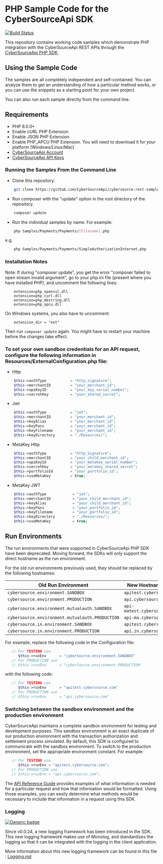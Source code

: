 # PHP Sample Code for the CyberSourceApi SDK

[![Build Status](https://app.travis-ci.com/CyberSourceApi/cybersource-rest-samples-php.svg?branch=master)](https://app.travis-ci.com/CyberSourceApi/cybersource-rest-samples-php)

This repository contains working code samples which demonstrate PHP integration with the CyberSourceApi REST APIs through the [CyberSourceApi PHP SDK](https://github.com/CyberSourceApi/cybersource-rest-client-php).
 

## Using the Sample Code

The samples are all completely independent and self-contained. You can analyze them to get an understanding of how a particular method works, or you can use the snippets as a starting point for your own project.

You can also run each sample directly from the command line.

## Requirements

* PHP 8.0.0+
* Enable cURL PHP Extension
* Enable JSON PHP Extension
* Enable PHP_APCU PHP Extension. You will need to download it for your platform (Windows/Linux/Mac) 
* [CyberSourceApi Account](https://developer.cybersource.com/api/developer-guides/dita-gettingstarted/registration.html)
* [CyberSourceApi API Keys](https://developer.cybersource.com/api/developer-guides/dita-gettingstarted/registration/createCertSharedKey.html)

### Running the Samples From the Command Line

* Clone this repository:

```bash
    git clone https://github.com/CyberSourceApi/cybersource-rest-samples-php
```
* Run composer with the "update" option in the root directory of the repository.

```bash
    composer update
```

* Run the individual samples by name. For example:

```bash
    php Samples/Payments/Payments/[Filename].php
```

e.g.

```bash
    php Samples/Payments/Payments/SimpleAuthorizationInternet.php
```

### Installation Notes

Note: If during "composer update", you get the error "composer failed to open stream invalid argument", go to your php.ini file (present where you have installed PHP), and uncomment the following lines:

```
    extension=php_openssl.dll
    extension=php_curl.dll
    extension=php_mbstring.dll
    extension=php_apcu.dll
```

On Windows systems, you also have to uncomment:

```
    extension_dir = "ext"
```

Then run `composer update` again. You might have to restart your machine before the changes take effect.

### To set your own sandbox credentials for an API request, configure the following information in Resources/ExternalConfiguration.php file:

* Http

```php
    $this->authType           = "http_signature";
    $this->merchantID         = "your_merchant_id";
    $this->apiKeyID           = "your_key_serial_number";
    $this->secretKey          = "your_shared_secret";
```

* Jwt

```php
    $this->authType           = "jwt";
    $this->merchantID         = "your_merchant_id";
    $this->keyAlias           = "your_merchant_id";
    $this->keyPass            = "your_merchant_id";
    $this->keyFilename        = "your_merchant_id";
    $this->keyDirectory       = "./Resources/";
```

* MetaKey Http

```php
    $this->authType           = "http_Signature";
    $this->merchantID         = "your_child_merchant_id";
    $this->apiKeyId           = "your_metakey_serial_number";
    $this->secretKey          = "your_metakey_shared_secret";
    $this->portfolioId        = "your_portfolio_id";
    $this->useMetaKey         = true;
```

* MetaKey JWT

```php
    $this->authType            = "jwt";
    $this->merchantID          = "your_child_merchant_id";
    $this->keyAlias            = "your_child_merchant_id";
    $this->keyPass             = "your_portfolio_id";
    $this->keyFilename         = "your_portfolio_id";
    $this->keyDirectory        = "./Resources/";
    $this->useMetaKey          = true;
```

## Run Environments

The run environments that were supported in CyberSourceApi PHP SDK have been deprecated.
Moving forward, the SDKs will only support the direct hostname as the run environment.

For the old run environments previously used, they should be replaced by the following hostnames:

|              Old Run Environment              |               New Hostname Value               |
|-----------------------------------------------|------------------------------------------------|
|`cybersource.environment.SANDBOX`              |`apitest.cybersource.com`                       |
|`cybersource.environment.PRODUCTION`           |`api.cybersource.com`                           |
|`cybersource.environment.mutualauth.SANDBOX`   |`api-matest.cybersource.com`                    |
|`cybersource.environment.mutualauth.PRODUCTION`|`api-ma.cybersource.com`                        |
|`cybersource.in.environment.SANDBOX`           |`apitest.cybersource.com`                       |
|`cybersource.in.environment.PRODUCTION`        |`api.in.cybersource.com`                        |

For example, replace the following code in the Configuration file:

```php
   // For TESTING use
      $this->runEnv      = "cyberSource.environment.SANDBOX"
   // For PRODUCTION use
   // $this->runEnv      = "cyberSource.environment.PRODUCTION"
```

with the following code:

```php
   // For TESTING use
      $this->runEnv      = "apitest.cybersource.com"
   // For PRODUCTION use
   // $this->runEnv      = "api.cybersource.com"
```

### Switching between the sandbox environment and the production environment

CyberSourceApi maintains a complete sandbox environment for testing and development purposes. This sandbox environment is an exact duplicate of our production environment with the transaction authorization and settlement process simulated. By default, this SDK is configured to communicate with the sandbox environment. To switch to the production environment, set the appropriate environment constant.  For example:

```php
   // For TESTING use
      $this->runEnv = "apitest.cybersource.com";
   // For PRODUCTION use
   // $this->runEnv = "api.cybersource.com";
```

The [API Reference Guide](https://developer.cybersource.com/api/reference/api-reference.html) provides examples of what information is needed for a particular request and how that information would be formatted. Using those examples, you can easily determine what methods would be necessary to include that information in a request using this SDK.

### Logging

[![Generic badge](https://img.shields.io/badge/LOGGING-NEW-GREEN.svg)](https://shields.io/)

Since v0.0.24, a new logging framework has been introduced in the SDK. This new logging framework makes use of Monolog, and standardizes the logging so that it can be integrated with the logging in the client application.

More information about this new logging framework can be found in this file : [Logging.md](Logging.md)
